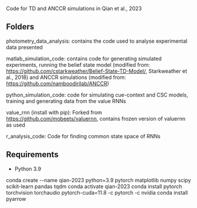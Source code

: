 Code for TD and ANCCR simulations in Qian et al., 2023

## Folders

photometry_data_analysis: contains the code used to analyse experimental data presented

matlab_simulation_code: contains code for generating simulated experiments, running the belief state model (modified from: https://github.com/cstarkweather/Belief-State-TD-Model/, Starkweather et al., 2018) and ANCCR simulations (modified from: https://github.com/namboodirilab/ANCCR)

python_simulation_code: code for simulating cue-context and CSC models, training and generating data from the value RNNs

value_rnn (install with pip): Forked from https://github.com/mobeets/valuernn, contains frozen version of valuernn as used

r_analysis_code: Code for finding common state space of RNNs



## Requirements
- Python 3.9

conda create --name qian-2023 python=3.9 pytorch matplotlib numpy scipy scikit-learn pandas tqdm
conda activate qian-2023
conda install pytorch torchvision torchaudio pytorch-cuda=11.8 -c pytorch -c nvidia
conda install pyarrow

